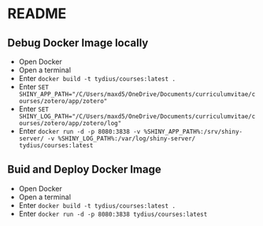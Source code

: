 # README

## Debug Docker Image locally
- Open Docker
- Open a terminal
- Enter `docker build -t tydius/courses:latest .`
- Enter `SET SHINY_APP_PATH="/C/Users/maxd5/OneDrive/Documents/curriculumvitae/courses/zotero/app/zotero"`
- Enter `SET SHINY_LOG_PATH="/C/Users/maxd5/OneDrive/Documents/curriculumvitae/courses/zotero/app/zotero/log"`
- Enter `docker run -d -p 8080:3838 -v %SHINY_APP_PATH%:/srv/shiny-server/ -v %SHINY_LOG_PATH%:/var/log/shiny-server/ tydius/courses:latest`

## Buid and Deploy Docker Image
- Open Docker
- Open a terminal
- Enter `docker build -t tydius/courses:latest .`
- Enter `docker run -d -p 8080:3838 tydius/courses:latest`
